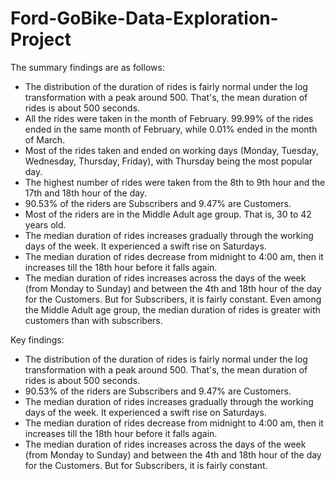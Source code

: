 # Ford-GoBike-Data-Exploration-Project

The summary findings are as follows: <br>

- The distribution of the duration of rides is fairly normal under the log transformation with a peak around 500. That's, the mean duration of rides is about 500 seconds. <br>
- All the rides were taken in the month of February. 99.99% of the rides ended in the same month of February, while 0.01% ended in the month of March. <br>
- Most of the rides taken and ended on working days (Monday, Tuesday, Wednesday, Thursday, Friday), with Thursday being the most popular day. <br>
- The highest number of rides were taken from the 8th to 9th hour and the 17th and 18th hour of the day. <br>
- 90.53% of the riders are Subscribers and 9.47% are Customers. <br>
- Most of the riders are in the Middle Adult age group. That is, 30 to 42 years old. <br>
- The median duration of rides increases gradually through the working days of the week. It experienced a swift rise on Saturdays. <br>
- The median duration of rides decrease from midnight to 4:00 am, then it increases till the 18th hour before it falls again. <br>
- The median duration of rides increases across the days of the week (from Monday to Sunday) and between the 4th and 18th hour of the day for the Customers. But for Subscribers, it is fairly constant. Even among the Middle Adult age group, the median duration of rides is greater with customers than with subscribers.


Key findings:
- The distribution of the duration of rides is fairly normal under the log transformation with a peak around 500. That's, the mean duration of rides is about 500 seconds. <br>
- 90.53% of the riders are Subscribers and 9.47% are Customers. <br>
- The median duration of rides increases gradually through the working days of the week. It experienced a swift rise on Saturdays. <br>
- The median duration of rides decrease from midnight to 4:00 am, then it increases till the 18th hour before it falls again. <br>
- The median duration of rides increases across the days of the week (from Monday to Sunday) and between the 4th and 18th hour of the day for the Customers. But for Subscribers, it is fairly constant. 
